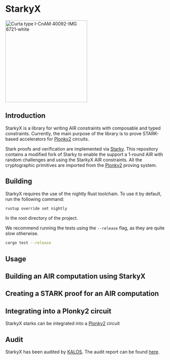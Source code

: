 # StarkyX

<a title="Rama, CC BY-SA 3.0 FR &lt;https://creativecommons.org/licenses/by-sa/3.0/fr/deed.en&gt;, via Wikimedia Commons" href="https://commons.wikimedia.org/wiki/File:Curta_type_I-CnAM_40092-IMG_6721-white.jpg"><img width="256" alt="Curta type I-CnAM 40092-IMG 6721-white" src="https://upload.wikimedia.org/wikipedia/commons/thumb/4/40/Curta_type_I-CnAM_40092-IMG_6721-white.jpg/256px-Curta_type_I-CnAM_40092-IMG_6721-white.jpg"></a>

## Introduction

StarkyX is a library for writing AIR constraints with composable and typed constraints. Currently, the main purpose of the library is to prove STARK-based accelerators for [Plonky2](https://github.com/mir-protocol/plonky2) circuits.

Stark proofs and verification are implemented via [Starky](https://github.com/0xPolygonZero/plonky2/tree/main/starky). This repository contains a modified fork of Starky to enable the support a 1-round AIR with random challenges and using the StarkyX AIR constraints. All the cryptographic primitives are imported from the [Plonky2](https://github.com/mir-protocol/plonky2) proving system.

## Building

StarkyX requires the use of the nightly Rust toolchain. To use it by default, run the following command:

```bash
rustup override set nightly
```

In the root directory of the project.

We recommend running the tests using the `--release` flag, as they are quite slow otherwise.

```bash
cargo test --release
```

## Usage

## Building an AIR computation using StarkyX

## Creating a STARK proof for an AIR computation

## Integrating into a Plonky2 circuit

StarkyX starks can be integrated into a [Plonky2](https://github.com/mir-protocol/plonky2) circuit

## Audit

StarkyX has been audited by [KALOS](https://kalos.xyz). The audit report can be found [here](https://hackmd.io/qS36EcIASx6Gt_2uNwlK4A).
